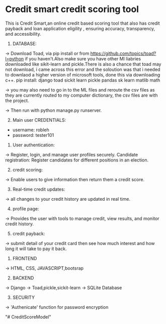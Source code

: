 # Credit smart credit scoring tool

<!------------------------------ INTRODUCTION ----------------------->

This is Credit Smart,an online credit based scoring tool that also has credit payback and loan application eligility
, ensuring accuracy, transparency, and accessibility.

<!---------------------------- END OF INTRODUCTION ---------------->




<!---------------------------------- INSTALLATION AND DATABASE STRUCTURE------------------------------------>

1. DATABASE:


-> Download Toad, via pip install or from https://github.com/topics/toad?l=python if you haven't.Also make sure you have other Ml liabries downloaded like sikit-learn and pickle.There is also a chance that toad may not download, i came across this error and the soloution was that i needed to downlaod a higher version of microsoft tools, done this via downloading c++.
pip install:
 django
 toad
 sickit learn
 pickle
 pandas
 sk learn
 matlib
 math

-> you may also need to go in to the ML files and reroute the csv files as they are currently routed to my computer dictionary, the csv files are with the project.

-> Then run with python manage.py runserver.

2. Main user CREDENTIALS:  

- username: robleh
- password: tester101


<!------------------------------------ END OF INSTALLATION AND DATABASE STRUCTURE --------------------------->




<!------------------------------- FEATURES -------------------------->

1. User authentication: 

-> Register, login, and manage user profiles securely. Candidate registration: Register candidates for different positions in an election.

2. credit scoring:

-> Enable users to give information then return them a credit score.

3. Real-time credit updates: 

-> all changes to your credit history are updated in real time.
    
4. profile page: 

-> Provides the user with tools to manage credit, view results, and monitor credit history.
    
5. credit payback: 

-> submit detail of your credit card then see how much interest and how long it will take to pay it back.


<!------------------------------ END OF FEATURES------------------------------->



<!-------------------------------------- TECHNOLOGIES USED --------------------------------------------->

1. FRONTEND

-> HTML, CSS, JAVASCRIPT,bootsrap

2. BACKEND

-> Django
-> Toad,pickle,sickit-learn
-> SQLite Database

3. SECURITY

-> 'Authenicate' function for password encryption 


<!------------------------- END OF TECHNOLOGOIES USED ------------------------------------------------------->
"# CreditScoreModel" 

